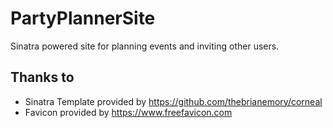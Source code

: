 # PartyPlannerSite
Sinatra powered site for planning events and inviting other users. 

## Thanks to

- Sinatra Template provided by https://github.com/thebrianemory/corneal
- Favicon provided by https://www.freefavicon.com
